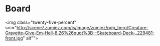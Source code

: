 # Board

<img class="twenty-five-percent" src="http://scene7.zumiez.com/is/image/zumiez/pdp_hero/Creature-Gravette-Give-Em-Hell-8.26%26quot%3B--Skateboard-Deck-_229481-front.jpg" alt"">
